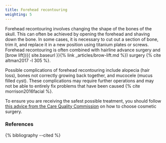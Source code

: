 ```yaml
---
title: Forehead recontouring
weighting: 5
---
```


Forehead recontouring involves changing the shape of the bones of the skull. This can often be achieved by opening the forehead and shaving down the bone. In some cases, it is necessary to cut out a section of bone, trim it, and replace it in a new position using titanium plates or screws. Forehead recontouring is often combined with hairline advance surgery and [brow lift]({{ site.baseurl }}{% link _articles/brow-lift.md %}) surgery {% cite altman2017 -l 305 %}.

Possible complications of forehead recontouring include alopecia (hair loss), bones not correctly growing back together, and mucocele (mucus filled cyst). These complications may require further operations and may not be able to entirely fix problems that have been caused {% cite morrison2016facial %}.

To ensure you are receiving the safest possible treatment, you should follow [this advice from the Care Quality Commission](http://www.cqc.org.uk/help-advice/help-choosing-care-services/choosing-cosmetic-surgery) on how to choose cosmetic surgery.

### References

{% bibliography --cited %}